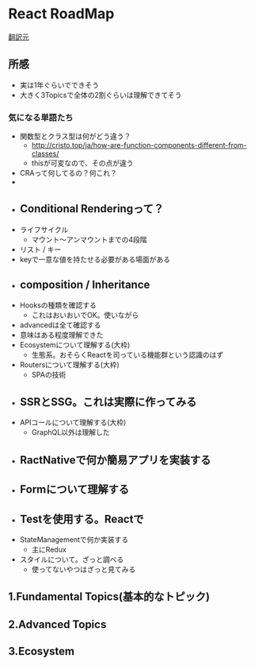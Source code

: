 # React RoadMap

[翻訳元](https://roadmap.sh/react)

## 所感
 
 - 実は1年ぐらいでできそう
 - 大きく3Topicsで全体の2割ぐらいは理解できてそう

### 気になる単語たち
 
 - 関数型とクラス型は何がどう違う？
   - http://cristo.top/ja/how-are-function-components-different-from-classes/
   - thisが可変なので、その点が違う
 - CRAって何してるの？何これ？
  - 
 - Conditional Renderingって？
   - 
 - ライフサイクル
   -  マウント〜アンマウントまでの4段階
 - リスト / キー
  - keyで一意な値を持たせる必要がある場面がある
 - composition / Inheritance
   - 
 - Hooksの種類を確認する
   - これはおいおいでOK。使いながら
 - advancedは全て確認する
  - 意味はある程度理解できた
 - Ecosystemについて理解する(大枠)
   - 生態系。おそらくReactを司っている機能群という認識のはず
 - Routersについて理解する(大枠)
   - SPAの技術
 - SSRとSSG。これは実際に作ってみる
   - 
 - APIコールについて理解する(大枠)
   - GraphQL以外は理解した
 - RactNativeで何か簡易アプリを実装する
   - 
 - Formについて理解する
   - 
 - Testを使用する。Reactで
   - 
 - StateManagementで何か実装する
   - 主にRedux
 - スタイルについて。ざっと調べる
   - 使ってないやつはざっと見てみる


## 1.Fundamental Topics(基本的なトピック)

## 2.Advanced Topics

## 3.Ecosystem